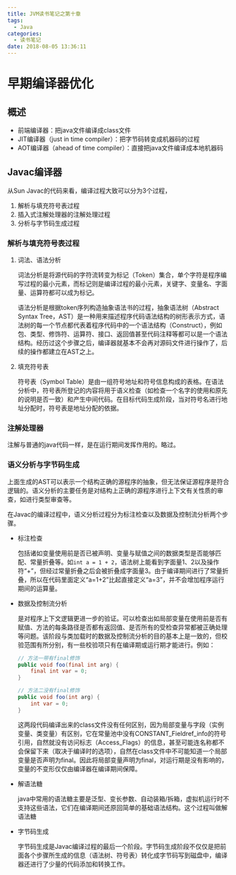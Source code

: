 ```yaml
---
title: JVM读书笔记之第十章
tags:
  - Java
categories:
  - 读书笔记
date: 2018-08-05 13:36:11
---
```


# 早期编译器优化

## 概述

- 前端编译器：把java文件编译成class文件
- JIT编译器（just in time compiler）：把字节码转变成机器码的过程
- AOT编译器（ahead of time compiler）：直接把java文件编译成本地机器码

## Javac编译器

从Sun Javac的代码来看，编译过程大致可以分为3个过程，

1. 解析与填充符号表过程
2. 插入式注解处理器的注解处理过程
3. 分析与字节码生成过程

### 解析与填充符号表过程

1. 词法、语法分析

   词法分析是将源代码的字符流转变为标记（Token）集合，单个字符是程序编写过程的最小元素，而标记则是编译过程的最小元素，关键字、变量名、字面量、运算符都可以成为标记。

   语法分析是根据token序列构造抽象语法书的过程，抽象语法树（Abstract Syntax Tree，AST）是一种用来描述程序代码语法结构的树形表示方式，语法树的每一个节点都代表着程序代码中的一个语法结构（Construct），例如包、类型、修饰符、运算符、接口、返回值甚至代码注释等都可以是一个语法结构。经历过这个步骤之后，编译器就基本不会再对源码文件进行操作了，后续的操作都建立在AST之上。

2. 填充符号表

   符号表（Symbol Table）是由一组符号地址和符号信息构成的表格。在语法分析中，符号表所登记的内容将用于语义检查（如检查一个名字的使用和原先的说明是否一致）和产生中间代码。在目标代码生成阶段，当对符号名进行地址分配时，符号表是地址分配的依据。



### 注解处理器

注解与普通的java代码一样，是在运行期间发挥作用的。略过。



### 语义分析与字节码生成

上面生成的AST可以表示一个结构正确的源程序的抽象，但无法保证源程序是符合逻辑的。语义分析的主要任务是对结构上正确的源程序进行上下文有关性质的审查，如进行类型审查等。

在Javac的编译过程中，语义分析过程分为标注检查以及数据及控制流分析两个步骤。

- 标注检查

  包括诸如变量使用前是否已被声明、变量与赋值之间的数据类型是否能够匹配、常量折叠等。如`int a = 1 + 2`，语法树上能看到字面量1、2以及操作符“+”，但经过常量折叠之后会被折叠成字面量3。由于编译期间进行了常量折叠，所以在代码里面定义“a=1+2”比起直接定义“a=3”，并不会增加程序运行期间的运算量。

- 数据及控制流分析

  是对程序上下文逻辑更进一步的验证。可以检查出如局部变量在使用前是否有赋值、方法的每条路径是否都有返回值、是否所有的受检查异常都被正确处理等问题。该阶段与类加载时的数据及控制流分析的目的基本上是一致的，但校验范围有所分别，有一些校验项只有在编译期或运行期才能进行。例如：

  ```java
  // 方法一带有final修饰
  public void foo(final int arg) {
      final int var = 0;
  }
  
  // 方法二没有final修饰
  public void foo(int arg) {
      int var = 0;
  }
  ```

  这两段代码编译出来的class文件没有任何区别，因为局部变量与字段（实例变量、类变量）有区别，它在常量池中没有CONSTANT_Fieldref_info的符号引用，自然就没有访问标志（Access_Flags）的信息，甚至可能连名称都不会保留下来（取决于编译时的选项），自然在class文件中不可能知道一个局部变量是否声明为final。因此将局部变量声明为final，对运行期是没有影响的，变量的不变形仅仅由编译器在编译期间保障。

- 解语法糖

  java中常用的语法糖主要是泛型、变长参数、自动装箱/拆箱，虚拟机运行时不支持这些语法，它们在编译期间还原回简单的基础语法结构。这个过程叫做解语法糖

- 字节码生成

  字节码生成是Javac编译过程的最后一个阶段。字节码生成阶段不仅仅是把前面各个步骤所生成的信息（语法树、符号表）转化成字节码写到磁盘中，编译器还进行了少量的代码添加和转换工作。


